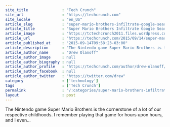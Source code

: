 ```yaml
---
site_title               : "Tech Crunch"
site_url                 : "https://techcrunch.com"
site_locale              : "en_US"
article_slug             : "super-mario-brothers-infiltrate-google-search-results-with-an-addictive-easter-egg"
article_title            : "Super Mario Brothers Infiltrate Google Search Results With An Addictive Easter Egg"
article_image            : "https://tctechcrunch2011.files.wordpress.com/2015/09/mario-block-nes.png?w=764&h=400&crop=1"
article_url              : "https://techcrunch.com/2015/09/14/super-mario-brothers-infiltrate-google-search-results-with-an-addictive-easter-egg/"
article_published_at     : "2015-09-14T09:58:23-03:00"
article_description      : "The Nintendo game Super Mario Brothers is the cornerstone of a lot of our respective childhoods. I remember playing that game for hours upon hours, and I even..."
article_author_name      : "Drew Olanoff"
article_author_image     : null
article_author_biography : null
article_author_profile   : "https://techcrunch.com/author/drew-olanoff/"
article_author_facebook  : null
article_author_twitter   : "https://twitter.com/drew"
category                 : ['technology']
tags                     : ['Tech Crunch']
permalink                : "/:categories/super-mario-brothers-infiltrate-google-search-results-with-an-addictive-easter-egg/"
layout                   : post
---
```


The Nintendo game Super Mario Brothers is the cornerstone of a lot of our respective childhoods. I remember playing that game for hours upon hours, and I even...
